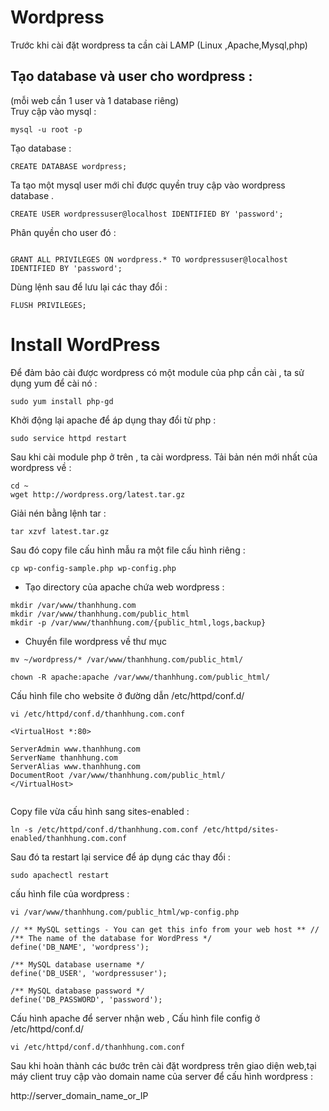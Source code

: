 # Wordpress  
Trước khi cài đặt wordpress ta cần cài LAMP (Linux ,Apache,Mysql,php)  

## Tạo database và user cho wordpress :  
(mỗi web cần 1 user và 1 database riêng)  
Truy cập vào mysql :  
```
mysql -u root -p
```  
Tạo database :  
```
CREATE DATABASE wordpress;
```

Ta tạo một mysql user mới chỉ được quyền truy cập vào wordpress database .   
```
CREATE USER wordpressuser@localhost IDENTIFIED BY 'password';
```
Phân quyền cho user đó :  
```

GRANT ALL PRIVILEGES ON wordpress.* TO wordpressuser@localhost IDENTIFIED BY 'password';
```
Dùng lệnh sau để lưu lại các thay đổi :  
```
FLUSH PRIVILEGES;
```
  
#  Install WordPress
Để đảm bảo cài được wordpress có một module của php cần cài , ta sử dụng yum để cài nó :  
```
sudo yum install php-gd
```
Khởi động lại apache để áp dụng thay đổi từ php :  
```
sudo service httpd restart
```  
Sau khi cài module php ở trên , ta cài wordpress. Tải bản nén mới nhất của wordpress về :  
```
cd ~
wget http://wordpress.org/latest.tar.gz
```
Giải nén bằng lệnh tar :  
```
tar xzvf latest.tar.gz
```  
Sau đó copy file cấu hình mẫu ra một file cấu hình riêng :   
```
cp wp-config-sample.php wp-config.php
```

- Tạo directory của apache chứa web wordpress : 
```
mkdir /var/www/thanhhung.com  
mkdir /var/www/thanhhung.com/public_html  
mkdir -p /var/www/thanhhung.com/{public_html,logs,backup}
  ```
  - Chuyển file wordpress về thư mục 
 ```    
mv ~/wordpress/* /var/www/thanhhung.com/public_html/
  
chown -R apache:apache /var/www/thanhhung.com/public_html/  
```  
Cấu hình file  cho website ở đường dẫn /etc/httpd/conf.d/ 
```
vi /etc/httpd/conf.d/thanhhung.com.conf
```  
```
<VirtualHost *:80>

ServerAdmin www.thanhhung.com
ServerName thanhhung.com
ServerAlias www.thanhhung.com
DocumentRoot /var/www/thanhhung.com/public_html/
</VirtualHost>


```
Copy file vừa cấu hình sang sites-enabled :
```
ln -s /etc/httpd/conf.d/thanhhung.com.conf /etc/httpd/sites-enabled/thanhhung.com.conf
```
Sau đó ta restart lại service để áp dụng các thay đổi :  
```
sudo apachectl restart  
```
cấu hình file của wordpress :   

```
vi /var/www/thanhhung.com/public_html/wp-config.php  
``` 
```
// ** MySQL settings - You can get this info from your web host ** //
/** The name of the database for WordPress */
define('DB_NAME', 'wordpress');

/** MySQL database username */
define('DB_USER', 'wordpressuser');

/** MySQL database password */
define('DB_PASSWORD', 'password');
```
Cấu hình apache để server nhận web ,  Cấu hình file config ở /etc/httpd/conf.d/  
```
vi /etc/httpd/conf.d/thanhhung.com.conf  
```



Sau khi hoàn thành các bước trên cài đặt wordpress trên giao diện web,tại máy client truy cập vào domain name của server để cấu hình wordpress : 

http://server_domain_name_or_IP  

